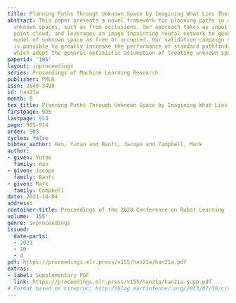 ```yaml
---
title: Planning Paths Through Unknown Space by Imagining What Lies Therein
abstract: This paper presents a novel framework for planning paths in maps containing
  unknown spaces, such as from occlusions. Our approach takes as input a semantically-annotated
  point cloud, and leverages an image inpainting neural network to generate a reasonable
  model of unknown space as free or occupied. Our validation campaign shows that it
  is possible to greatly increase the performance of standard pathfinding algorithms
  which adopt the general optimistic assumption of treating unknown space as free.
paperid: '195'
layout: inproceedings
series: Proceedings of Machine Learning Research
publisher: PMLR
issn: 2640-3498
id: han21a
month: 0
tex_title: Planning Paths Through Unknown Space by Imagining What Lies Therein
firstpage: 905
lastpage: 914
page: 905-914
order: 905
cycles: false
bibtex_author: Han, Yutao and Banfi, Jacopo and Campbell, Mark
author:
- given: Yutao
  family: Han
- given: Jacopo
  family: Banfi
- given: Mark
  family: Campbell
date: 2021-10-04
address:
container-title: Proceedings of the 2020 Conference on Robot Learning
volume: '155'
genre: inproceedings
issued:
  date-parts:
  - 2021
  - 10
  - 4
pdf: https://proceedings.mlr.press/v155/han21a/han21a.pdf
extras:
- label: Supplementary PDF
  link: https://proceedings.mlr.press/v155/han21a/han21a-supp.pdf
# Format based on citeproc: http://blog.martinfenner.org/2013/07/30/citeproc-yaml-for-bibliographies/
---
```

